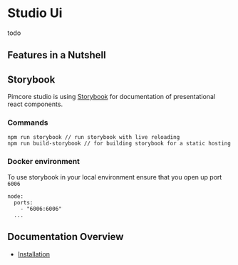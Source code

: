 # Studio Ui
todo

## Features in a Nutshell

## Storybook

Pimcore studio is using [Storybook](https://storybook.js.org/) for documentation of presentational react components.

### Commands

```
npm run storybook // run storybook with live reloading
npm run build-storybook // for building storybook for a static hosting
```

### Docker environment

To use storybook in your local environment ensure that you open up port `6006`

```
node:
  ports: 
    - "6006:6006"
  ...
```


## Documentation Overview
- [Installation](./doc/01_Installation.md)
